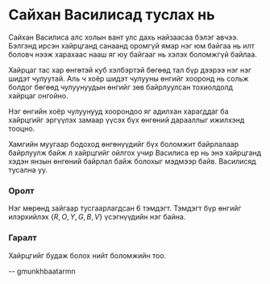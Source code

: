Сайхан Василисад туслах нь
==========================
Сайхан Василиса алс холын вант улс дахь найзаасаа бэлэг авчээ. Бэлгэнд ирсэн
хайрцганд санаанд оромгүй ямар нэг юм байгаа нь илт боловч нээж харахаас нааш яг
юу байгааг нь хэлэх боломжгүй байлаа.

Хайрцаг тас хар өнгөтэй куб хэлбэртэй бөгөөд тал бүр дээрээ нэг нэг шидэт
чулуутай. Аль ч хоёр шидэт чулууны өнгийг хооронд нь сольж болдог бөгөөд
чулуунуудын өнгийг зөв байрлуулсан тохиолдолд хайрцаг онгойно.

Нэг өнгийн хоёр чулуунууд хоорондоо яг адилхан харагддаг ба хайрцгийг эргүүлэх
замаар үүсэх бүх өнгөний дарааллыг ижилхэнд тооцно.

Хамгийн муугаар бодоход өнгөнүүдийг бүх боломжит байрлалаар байрлуулж байж л
хайрцгийг ойлгох учир Василиса ер нь энэ хайрцганд хэдэн янзын өнгөний байрлал
байж болохыг мэдмээр байв. Василисяд тусална уу.


### Оролт
Нэг мөрөнд зайгаар тусгаарлагдсан $6$ тэмдэгт. Тэмдэгт бүр өнгийг илэрхийлэх
{$R, O, Y, G, B, V$} үсэгнүүдийн нэг байна.


### Гаралт
Хайрцгийг будаж болох нийт боломжийн тоо.

-- gmunkhbaatarmn
